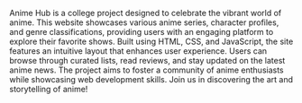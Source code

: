 Anime Hub is a college project designed to celebrate the vibrant world of anime. 
This website showcases various anime series, character profiles, and genre classifications, providing users with an engaging platform to explore their favorite shows.
 Built using HTML, CSS, and JavaScript, the site features an intuitive layout that enhances user experience. Users can browse through curated lists, read reviews, and stay updated on the latest anime news.
  The project aims to foster a community of anime enthusiasts while showcasing web development skills. Join us in discovering the art and storytelling of anime!
